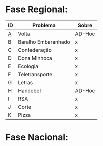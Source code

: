 # **Fase Regional:**

| ID  |  Problema  | Sobre |
| - | ------------------- | -------- |
| [A]() |  Volta |  AD-Hoc |
| B |  Baralho Embaranhado |  x |
| C |  Confederação |  x |
| D |  Dona Minhoca |  x |
| E |  Ecologia |  x |
| F |  Teletransporte |  x |
| G |  Letras |  x |
| [H]() |  Handebol |  AD-Hoc |
| I |  RSA |  x |
| J |  Corte |  x |
| K |  Pizza |  x |

# **Fase Nacional:**
